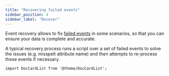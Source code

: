 ```yaml
---
title: "Recovering failed events"
sidebar_position: 4
sidebar_label: "Recover"
---
```


Event recovery allows to fix [failed events](/docs/fundamentals/failed-events/index.md) in some scenarios, so that you can ensure your data is complete and accurate.

A typical recovery process runs a script over a set of failed events to solve the issues (e.g. misspelt attribute name) and then attempts to re-process these events if necessary.

```mdx-code-block
import DocCardList from '@theme/DocCardList';
```

<DocCardList/>
